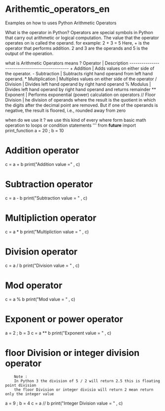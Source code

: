 # Arithemtic_operators_en
Examples on how to uses Python Arithmetic Operators

What is the operator in Python?
Operators are special symbols in Python that carry out arithmetic or logical computation.
The value that the operator operates on is called the operand.
for example: 2 + 3 = 5 
Here, + is the operator that performs addition.
2 and 3 are the operands and 5 is the output of the operation.

what is Arithmetic Operators means ? 
	Operator 		| Description
	-----------------------------------------------
	+ Addition 		| Adds values on either side of the operator.
	- Subtraction 		| Subtracts right hand operand from left hand operand.
	* Multiplication 	| Multiplies values on either side of the operator 
	/ Division 		| Divides left hand operand by right hand operand 
	% Modulus 		| Divides left hand operand by right hand operand and returns remainder
	** Exponent		| Performs exponential (power) calculation on operators
	// Floor Division	| he division of operands where the result is the quotient in which the digits after the decimal point are removed. But if one of the operands is negative, the result is floored, i.e., rounded away from zero

when do we use it ? 
we use this kind of every where form basic math operation to loops or condition statements 
''' 
from __future__ import print_function
a = 20 ; b = 10

# Addition operator
c = a + b
print("Addition value =" , c)

# Subtraction operator
c = a - b
print("Subtraction value = " , c)

# Multipliction operator 
c = a * b
print("Multipliction value = " , c)

# Division operator 
c = a / b
print("Division value = " , c)

# Mod operator 
c = a % b
print("Mod value = " , c)

# Exponent or power operator
a = 2 ; b = 3 
c = a ** b
print("Exponent value = " , c)

# floor Division or integer division operator


		Note : 
		In Python 3 the division of 5 / 2 will return 2.5 this is floating point division 
		the floor Division or integer divisio will return 2 mean return only the integer value 

a = 9 ; b = 4 
c = a // b 
print("Integer Division value = " , c)

